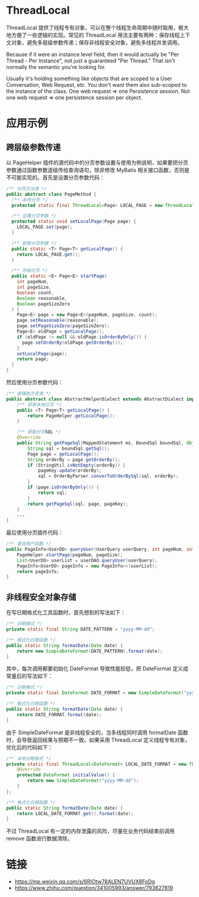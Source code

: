 # ThreadLocal

ThreadLocal 提供了线程专有对象，可以在整个线程生命周期中随时取用，极大地方便了一些逻辑的实现。常见的 ThreadLocal 用法主要有两种：保存线程上下文对象，避免多层级参数传递；保存非线程安全对象，避免多线程并发调用。

Because if it were an instance level field, then it would actually be "Per Thread - Per Instance", not just a guaranteed "Per Thread." That isn't normally the semantic you're looking for.

Usually it's holding something like objects that are scoped to a User Conversation, Web Request, etc. You don't want them also sub-scoped to the instance of the class.
One web request => one Persistence session.
Not one web request => one persistence session per object.

# 应用示例

## 跨层级参数传递

以 PageHelper 插件的源代码中的分页参数设置与使用为例说明，如果要把分页参数通过函数参数逐级传给查询语句，除非修改 MyBatis 相关接口函数，否则是不可能实现的。首先是设置分页参数代码：

```java
/** 分页方法类 */
public abstract class PageMethod {
  /** 本地分页 */
  protected static final ThreadLocal<Page> LOCAL_PAGE = new ThreadLocal<Page>();

  /** 设置分页参数 */
  protected static void setLocalPage(Page page) {
    LOCAL_PAGE.set(page);
  }

  /** 获取分页参数 */
  public static <T> Page<T> getLocalPage() {
    return LOCAL_PAGE.get();
  }

  /** 开始分页 */
  public static <E> Page<E> startPage(
    int pageNum,
    int pageSize,
    boolean count,
    Boolean reasonable,
    Boolean pageSizeZero
  ) {
    Page<E> page = new Page<E>(pageNum, pageSize, count);
    page.setReasonable(reasonable);
    page.setPageSizeZero(pageSizeZero);
    Page<E> oldPage = getLocalPage();
    if (oldPage != null && oldPage.isOrderByOnly()) {
      page.setOrderBy(oldPage.getOrderBy());
    }
    setLocalPage(page);
    return page;
  }
}
```

然后使用分页参数代码：

```java
/** 虚辅助方言类 */
public abstract class AbstractHelperDialect extends AbstractDialect implements Constant {
    /** 获取本地分页 */
    public <T> Page<T> getLocalPage() {
        return PageHelper.getLocalPage();
    }

    /** 获取分页SQL */
    @Override
    public String getPageSql(MappedStatement ms, BoundSql boundSql, Object parameterObject, RowBounds rowBounds, CacheKey pageKey) {
        String sql = boundSql.getSql();
        Page page = getLocalPage();
        String orderBy = page.getOrderBy();
        if (StringUtil.isNotEmpty(orderBy)) {
            pageKey.update(orderBy);
            sql = OrderByParser.converToOrderBySql(sql, orderBy);
        }
        if (page.isOrderByOnly()) {
            return sql;
        }
        return getPageSql(sql, page, pageKey);
    }
    ...
}
```

最后使用分页插件代码：

```java
/** 查询用户函数 */
public PageInfo<UserDO> queryUser(UserQuery userQuery, int pageNum, int pageSize) {
    PageHelper.startPage(pageNum, pageSize);
    List<UserDO> userList = userDAO.queryUser(userQuery);
    PageInfo<UserDO> pageInfo = new PageInfo<>(userList);
    return pageInfo;
}
```

## 非线程安全对象存储

在写日期格式化工具函数时，首先想到的写法如下：

```java
/** 日期模式 */
private static final String DATE_PATTERN = "yyyy-MM-dd";

/** 格式化日期函数 */
public static String formatDate(Date date) {
    return new SimpleDateFormat(DATE_PATTERN).format(date);
}
```

其中，每次调用都要初始化 DateFormat 导致性能较低，把 DateFormat 定义成常量后的写法如下：

```java
/** 日期格式 */
private static final DateFormat DATE_FORMAT = new SimpleDateFormat("yyyy-MM-dd");

/** 格式化日期函数 */
public static String formatDate(Date date) {
    return DATE_FORMAT.format(date);
}
```

由于 SimpleDateFormat 是非线程安全的，当多线程同时调用 formatDate 函数时，会导致返回结果与预期不一致。如果采用 ThreadLocal 定义线程专有对象，优化后的代码如下：

```java
/** 本地日期格式 */
private static final ThreadLocal<DateFormat> LOCAL_DATE_FORMAT = new ThreadLocal<DateFormat>() {
    @Override
    protected DateFormat initialValue() {
        return new SimpleDateFormat("yyyy-MM-dd");
    }
};

/** 格式化日期函数 */
public static String formatDate(Date date) {
    return LOCAL_DATE_FORMAT.get().format(date);
}
```

不过 ThreadLocal 有一定的内存泄露的风险，尽量在业务代码结束前调用 remove 函数进行数据清除。

# 链接

- https://mp.weixin.qq.com/s/6RlOtw78ALEN7UVUX8FoDg
- https://www.zhihu.com/question/341005993/answer/793627819
